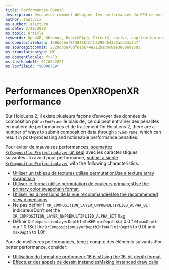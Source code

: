 ```yaml
---
title: Performances OpenXR
description: Découvrez comment déboguer les performances du GPU de vos applications de réalité mixte OpenXR.
author: thetuvix
ms.author: alexturn
ms.date: 2/28/2020
ms.topic: article
keywords: OpenXR, Khronos, BasicXRApp, DirectX, native, application native, moteur personnalisé, intergiciel, performances, optimisation, débogage GPU, RenderDoc, PIX
ms.openlocfilehash: 158bd2eef8f38f16a1fb5299d64335aca33a3b7f
ms.sourcegitcommit: 2329db5a76dfe1b844e21291dbc8ee3888ed1b81
ms.translationtype: MT
ms.contentlocale: fr-FR
ms.lasthandoff: 01/08/2021
ms.locfileid: "98006759"
---
```

# <a name="openxr-performance"></a><span data-ttu-id="7c632-104">Performances OpenXR</span><span class="sxs-lookup"><span data-stu-id="7c632-104">OpenXR performance</span></span>

<span data-ttu-id="7c632-105">Sur HoloLens 2, il existe plusieurs façons d’envoyer des données de composition par `xrEndFrame` le biais de, ce qui peut entraîner des pénalités en matière de performances et de traitement.</span><span class="sxs-lookup"><span data-stu-id="7c632-105">On HoloLens 2, there are a number of ways to submit composition data through `xrEndFrame`, which can result in post-processing and noticeable performance penalties.</span></span>

<span data-ttu-id="7c632-106">Pour éviter de mauvaises performances, [soumettez `XrCompositionProjectionLayer` un seul](openxr-best-practices.md#use-a-single-projection-layer) avec les caractéristiques suivantes :</span><span class="sxs-lookup"><span data-stu-id="7c632-106">To avoid poor performance, [submit a single `XrCompositionProjectionLayer`](openxr-best-practices.md#use-a-single-projection-layer) with the following characteristics:</span></span>

* [<span data-ttu-id="7c632-107">Utiliser un tableau de textures utilise permutation</span><span class="sxs-lookup"><span data-stu-id="7c632-107">Use a texture array swapchain</span></span>](openxr-best-practices.md#render-with-texture-array-and-vprt)
* [<span data-ttu-id="7c632-108">Utiliser le format utilise permutation de couleurs primaires</span><span class="sxs-lookup"><span data-stu-id="7c632-108">Use the primary color swapchain format</span></span>](openxr-best-practices.md#select-a-swapchain-format)
* [<span data-ttu-id="7c632-109">Utiliser les dimensions de la vue recommandée</span><span class="sxs-lookup"><span data-stu-id="7c632-109">Use the recommended view dimensions</span></span>](openxr-best-practices.md#render-with-recommended-rendering-parameters-and-frame-timing)
* <span data-ttu-id="7c632-110">Ne pas définir l' `XR_COMPOSITION_LAYER_UNPREMULTIPLIED_ALPHA_BIT` indicateur</span><span class="sxs-lookup"><span data-stu-id="7c632-110">Don't set the `XR_COMPOSITION_LAYER_UNPREMULTIPLIED_ALPHA_BIT` flag</span></span>
* <span data-ttu-id="7c632-111">Définir `XrCompositionLayerDepthInfoKHR` `minDepth` sur 0.0 f et `maxDepth` sur 1.0 f</span><span class="sxs-lookup"><span data-stu-id="7c632-111">Set the `XrCompositionLayerDepthInfoKHR` `minDepth` to 0.0f and `maxDepth` to 1.0f</span></span>

<span data-ttu-id="7c632-112">Pour de meilleures performances, tenez compte des éléments suivants :</span><span class="sxs-lookup"><span data-stu-id="7c632-112">For better performance, consider:</span></span>

* [<span data-ttu-id="7c632-113">Utilisation du format de profondeur 16 bits</span><span class="sxs-lookup"><span data-stu-id="7c632-113">Using the 16-bit depth format</span></span>](openxr-best-practices.md#choose-a-reasonable-depth-range)
* [<span data-ttu-id="7c632-114">Effectuer des appels de dessin instanciés</span><span class="sxs-lookup"><span data-stu-id="7c632-114">Making instanced draw calls</span></span>](openxr-best-practices.md#render-with-texture-array-and-vprt)
